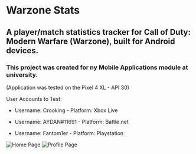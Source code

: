 # Warzone Stats
## A player/match statistics tracker for Call of Duty: Modern Warfare (Warzone), built for Android devices.
### This project was created for ny Mobile Applications module at university.

(Application was tested on the Pixel 4 XL - API 30)

User Accounts to Test:

* Username: Crooking - Platform: Xbox Live

* Username: AYDAN#11691 - Platform: Battle.net

* Username: Fantom1er - Platform: Playstation

![Home Page](https://user-images.githubusercontent.com/55953362/126902791-93219fc1-ab1e-4a9f-a28a-6153c99c8717.png)
![Profile Page](https://user-images.githubusercontent.com/55953362/126902798-1685ac63-df0c-4d9e-b820-8a6d4ead84cf.png)


